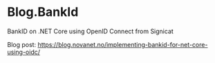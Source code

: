 # Blog.BankId
BankID on .NET Core using OpenID Connect from Signicat

Blog post: https://blog.novanet.no/implementing-bankid-for-net-core-using-oidc/
